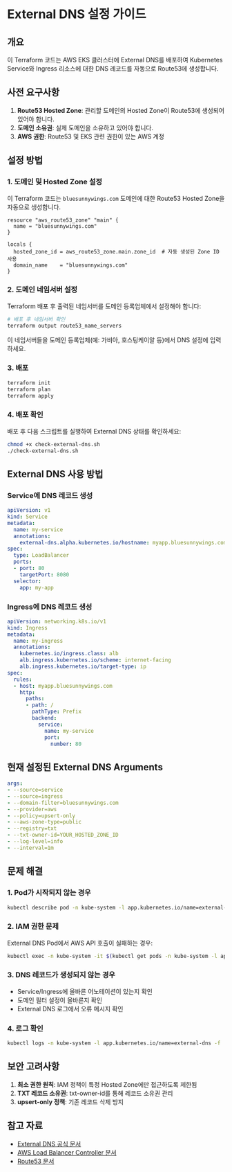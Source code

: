 # External DNS 설정 가이드

## 개요
이 Terraform 코드는 AWS EKS 클러스터에 External DNS를 배포하여 Kubernetes Service와 Ingress 리소스에 대한 DNS 레코드를 자동으로 Route53에 생성합니다.

## 사전 요구사항

1. **Route53 Hosted Zone**: 관리할 도메인의 Hosted Zone이 Route53에 생성되어 있어야 합니다.
2. **도메인 소유권**: 실제 도메인을 소유하고 있어야 합니다.
3. **AWS 권한**: Route53 및 EKS 관련 권한이 있는 AWS 계정

## 설정 방법

### 1. 도메인 및 Hosted Zone 설정

이 Terraform 코드는 `bluesunnywings.com` 도메인에 대한 Route53 Hosted Zone을 자동으로 생성합니다.

```hcl
resource "aws_route53_zone" "main" {
  name = "bluesunnywings.com"
}

locals {
  hosted_zone_id = aws_route53_zone.main.zone_id  # 자동 생성된 Zone ID 사용
  domain_name    = "bluesunnywings.com"
}
```

### 2. 도메인 네임서버 설정

Terraform 배포 후 출력된 네임서버를 도메인 등록업체에서 설정해야 합니다:

```bash
# 배포 후 네임서버 확인
terraform output route53_name_servers
```

이 네임서버들을 도메인 등록업체(예: 가비아, 호스팅케이알 등)에서 DNS 설정에 입력하세요.

### 3. 배포

```bash
terraform init
terraform plan
terraform apply
```

### 4. 배포 확인

배포 후 다음 스크립트를 실행하여 External DNS 상태를 확인하세요:

```bash
chmod +x check-external-dns.sh
./check-external-dns.sh
```

## External DNS 사용 방법

### Service에 DNS 레코드 생성

```yaml
apiVersion: v1
kind: Service
metadata:
  name: my-service
  annotations:
    external-dns.alpha.kubernetes.io/hostname: myapp.bluesunnywings.com
spec:
  type: LoadBalancer
  ports:
  - port: 80
    targetPort: 8080
  selector:
    app: my-app
```

### Ingress에 DNS 레코드 생성

```yaml
apiVersion: networking.k8s.io/v1
kind: Ingress
metadata:
  name: my-ingress
  annotations:
    kubernetes.io/ingress.class: alb
    alb.ingress.kubernetes.io/scheme: internet-facing
    alb.ingress.kubernetes.io/target-type: ip
spec:
  rules:
  - host: myapp.bluesunnywings.com
    http:
      paths:
      - path: /
        pathType: Prefix
        backend:
          service:
            name: my-service
            port:
              number: 80
```

## 현재 설정된 External DNS Arguments

```yaml
args:
- --source=service
- --source=ingress
- --domain-filter=bluesunnywings.com
- --provider=aws
- --policy=upsert-only
- --aws-zone-type=public
- --registry=txt
- --txt-owner-id=YOUR_HOSTED_ZONE_ID
- --log-level=info
- --interval=1m
```

## 문제 해결

### 1. Pod가 시작되지 않는 경우

```bash
kubectl describe pod -n kube-system -l app.kubernetes.io/name=external-dns
```

### 2. IAM 권한 문제

External DNS Pod에서 AWS API 호출이 실패하는 경우:

```bash
kubectl exec -n kube-system -it $(kubectl get pods -n kube-system -l app.kubernetes.io/name=external-dns -o jsonpath='{.items[0].metadata.name}') -- aws sts get-caller-identity
```

### 3. DNS 레코드가 생성되지 않는 경우

- Service/Ingress에 올바른 어노테이션이 있는지 확인
- 도메인 필터 설정이 올바른지 확인
- External DNS 로그에서 오류 메시지 확인

### 4. 로그 확인

```bash
kubectl logs -n kube-system -l app.kubernetes.io/name=external-dns -f
```

## 보안 고려사항

1. **최소 권한 원칙**: IAM 정책이 특정 Hosted Zone에만 접근하도록 제한됨
2. **TXT 레코드 소유권**: txt-owner-id를 통해 레코드 소유권 관리
3. **upsert-only 정책**: 기존 레코드 삭제 방지

## 참고 자료

- [External DNS 공식 문서](https://github.com/kubernetes-sigs/external-dns)
- [AWS Load Balancer Controller 문서](https://kubernetes-sigs.github.io/aws-load-balancer-controller/)
- [Route53 문서](https://docs.aws.amazon.com/route53/)